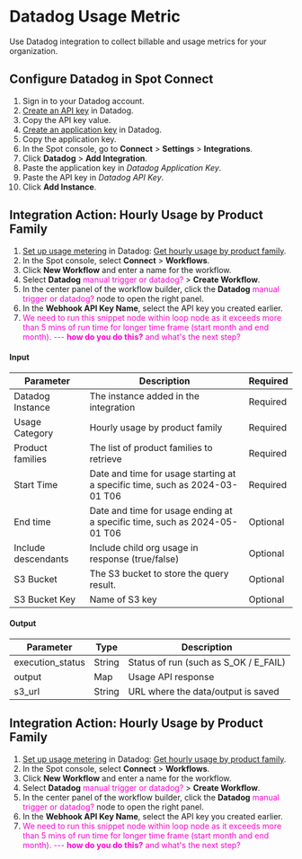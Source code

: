 <meta name="robots" content="noindex">

# Datadog Usage Metric

Use Datadog integration to collect billable and usage metrics for your organization.

## Configure Datadog in Spot Connect

1. Sign in to your Datadog account.
2. [Create an API key](https://docs.datadoghq.com/account_management/api-app-keys/#add-an-api-key-or-client-token) in Datadog.
3. Copy the API key value.
4. [Create an application key](https://docs.datadoghq.com/account_management/api-app-keys/#add-application-keys) in Datadog.
5. Copy the application key.
6. In the Spot console, go to **Connect** > **Settings** > **Integrations**.
7. Click  **Datadog** > **Add Integration**.
8. Paste the application key in <i>Datadog Application Key</i>.
9. Paste the API key in <i>Datadog API Key</i>.
11. Click **Add Instance**.

##  Integration Action: Hourly Usage by Product Family

1. [Set up usage metering](https://docs.datadoghq.com/api/latest/scopes/#:~:text=Get%20user%20memberships-,Usage%20Metering,-SCOPE%20NAME) in Datadog: [Get hourly usage by product family](https://docs.datadoghq.com/api/latest/usage-metering/#get-hourly-usage-by-product-family).
2. In the Spot console, select **Connect** > **Workflows**.
3. Click **New Workflow** and enter a name for the workflow.
4. Select **Datadog** <font color="#FC01CC">manual trigger or datadog?</font> > **Create Workflow**.
5. In the center panel of the workflow builder, click the **Datadog** <font color="#FC01CC">manual trigger or datadog?</font> node to open the right panel.
6. In the **Webhook API Key Name**, select the API key you created earlier.  
7. <font color="#FC01CC">We need to run this snippet node within loop node as it exceeds more than 5 mins of run time for longer time frame (start month and end month). --- **how do you do this?** and what's the next step?</font>

#### Input

| Parameter           | Description                                                                  | Required  |
|---------------------|------------------------------------------------------------------------------|-----------|
| Datadog Instance    | The instance added in the integration                                        | Required  |
| Usage Category      | Hourly usage by product family                                               | Required  |
| Product families    | The list of product families to retrieve                                     | Required  |
| Start Time          | Date and time for usage starting at a specific time, such as 2024-03-01 T06  | Required  |
| End time            | Date and time for usage ending at a specific time, such as 2024-05-01 T06    | Optional  |
| Include descendants | Include child org usage in response (true/false)                             | Optional  |
| S3 Bucket           | The S3 bucket to store the query result.                                     | Optional  |
| S3 Bucket Key       | Name of S3 key                                                               | Optional  |


#### Output

| Parameter        | Type   | Description                           |
|------------------|--------|---------------------------------------|
| execution_status | String | Status of run (such as S_OK / E_FAIL) |
| output           | Map    | Usage API response                    |
| s3_url           | String | URL where the data/output is saved    |

##  Integration Action: Hourly Usage by Product Family

1. [Set up usage metering](https://docs.datadoghq.com/api/latest/scopes/#:~:text=Get%20user%20memberships-,Usage%20Metering,-SCOPE%20NAME) in Datadog: [Get hourly usage by product family](https://docs.datadoghq.com/api/latest/usage-metering/#get-hourly-usage-by-product-family).
2. In the Spot console, select **Connect** > **Workflows**.
3. Click **New Workflow** and enter a name for the workflow.
4. Select **Datadog** <font color="#FC01CC">manual trigger or datadog?</font> > **Create Workflow**.
5. In the center panel of the workflow builder, click the **Datadog** <font color="#FC01CC">manual trigger or datadog?</font> node to open the right panel.
6. In the **Webhook API Key Name**, select the API key you created earlier.  
7. <font color="#FC01CC">We need to run this snippet node within loop node as it exceeds more than 5 mins of run time for longer time frame (start month and end month). --- **how do you do this?** and what's the next step?</font>
